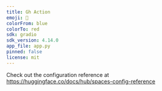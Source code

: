 ```yaml
---
title: Gh Action
emoji: 🐨
colorFrom: blue
colorTo: red
sdk: gradio
sdk_version: 4.14.0
app_file: app.py
pinned: false
license: mit
---
```


Check out the configuration reference at https://huggingface.co/docs/hub/spaces-config-reference

